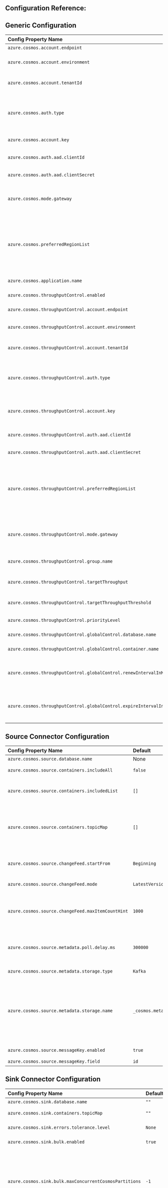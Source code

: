 ## Configuration Reference:

## Generic Configuration

| Config Property Name                                                | Default          | Description                                                                                                                                                                                                                                                                                                                                                                                                                                                                                    |
|:--------------------------------------------------------------------|:-----------------|:-----------------------------------------------------------------------------------------------------------------------------------------------------------------------------------------------------------------------------------------------------------------------------------------------------------------------------------------------------------------------------------------------------------------------------------------------------------------------------------------------| 
| `azure.cosmos.account.endpoint`                                     | None             | Cosmos DB Account Endpoint Uri                                                                                                                                                                                                                                                                                                                                                                                                                                                                 |
| `azure.cosmos.account.environment`                                  | `Azure`          | The azure environment of the CosmosDB account: `Azure`, `AzureChina`, `AzureUsGovernment`, `AzureGermany`.                                                                                                                                                                                                                                                                                                                                                                                     |
| `azure.cosmos.account.tenantId`                                     | `""`             | The tenantId of the CosmosDB account. Required for `ServicePrincipal` authentication.                                                                                                                                                                                                                                                                                                                                                                                                          |
| `azure.cosmos.auth.type`                                            | `MasterKey`      | There are two auth types are supported currently: `MasterKey`(PrimaryReadWriteKeys, SecondReadWriteKeys, PrimaryReadOnlyKeys, SecondReadWriteKeys), `ServicePrincipal`                                                                                                                                                                                                                                                                                                                         |
| `azure.cosmos.account.key`                                          | `""`             | Cosmos DB Account Key (only required in case of `auth.type` as `MasterKey`)                                                                                                                                                                                                                                                                                                                                                                                                                    |
| `azure.cosmos.auth.aad.clientId`                                    | `""`             | The clientId/ApplicationId of the service principal. Required for `ServicePrincipal` authentication.                                                                                                                                                                                                                                                                                                                                                                                           |
| `azure.cosmos.auth.aad.clientSecret`                                | `""`             | The client secret/password of the service principal.                                                                                                                                                                                                                                                                                                                                                                                                                                           |
| `azure.cosmos.mode.gateway`                                         | `false`          | Flag to indicate whether to use gateway mode. By default it is false, means SDK uses direct mode. https://learn.microsoft.com/azure/cosmos-db/nosql/sdk-connection-modes                                                                                                                                                                                                                                                                                                                    |
| `azure.cosmos.preferredRegionList`                                  | `[]`             | Preferred regions list to be used for a multi region Cosmos DB account. This is a comma separated value (e.g., `[East US, West US]` or `East US, West US`) provided preferred regions will be used as hint. You should use a collocated kafka cluster with your Cosmos DB account and pass the kafka cluster region as preferred region. See list of azure regions [here](https://docs.microsoft.com/dotnet/api/microsoft.azure.documents.locationnames?view=azure-dotnet&preserve-view=true). |
| `azure.cosmos.application.name`                                     | `""`             | Application name. Will be added as the userAgent suffix.                                                                                                                                                                                                                                                                                                                                                                                                                                       |
| `azure.cosmos.throughputControl.enabled`                            | `false`          | A flag to indicate whether throughput control is enabled.                                                                                                                                                                                                                                                                                                                                                                                                                                      |
| `azure.cosmos.throughputControl.account.endpoint`                   | `""`             | Cosmos DB Throughput Control Account Endpoint Uri.                                                                                                                                                                                                                                                                                                                                                                                                                                             |
| `azure.cosmos.throughputControl.account.environment`                | `Azure`          | The azure environment of the CosmosDB account: `Azure`, `AzureChina`, `AzureUsGovernment`, `AzureGermany`.                                                                                                                                                                                                                                                                                                                                                                                     |
| `azure.cosmos.throughputControl.account.tenantId`                   | `""`             | The tenantId of the CosmosDB account. Required for `ServicePrincipal` authentication.                                                                                                                                                                                                                                                                                                                                                                                                          |
| `azure.cosmos.throughputControl.auth.type`                          | `MasterKey`      | There are two auth types are supported currently: `MasterKey`(PrimaryReadWriteKeys, SecondReadWriteKeys, PrimaryReadOnlyKeys, SecondReadWriteKeys), `ServicePrincipal`                                                                                                                                                                                                                                                                                                                         |
| `azure.cosmos.throughputControl.account.key`                        | `""`             | Cosmos DB Throughput Control Account Key (only required in case of `throughputControl.auth.type` as `MasterKey`).                                                                                                                                                                                                                                                                                                                                                                              |
| `azure.cosmos.throughputControl.auth.aad.clientId`                  | `""`             | The clientId/ApplicationId of the service principal. Required for `ServicePrincipal` authentication.                                                                                                                                                                                                                                                                                                                                                                                           |
| `azure.cosmos.throughputControl.auth.aad.clientSecret`              | `""`             | The client secret/password of the service principal.                                                                                                                                                                                                                                                                                                                                                                                                                                           |
| `azure.cosmos.throughputControl.preferredRegionList`                | `[]`             | Preferred regions list to be used for a multi region Cosmos DB account. This is a comma separated value (e.g., `[East US, West US]` or `East US, West US`) provided preferred regions will be used as hint. You should use a collocated kafka cluster with your Cosmos DB account and pass the kafka cluster region as preferred region. See list of azure regions [here](https://docs.microsoft.com/dotnet/api/microsoft.azure.documents.locationnames?view=azure-dotnet&preserve-view=true). |
| `azure.cosmos.throughputControl.mode.gateway`                       | `false`          | Flag to indicate whether to use gateway mode. By default it is false, means SDK uses direct mode. https://learn.microsoft.com/azure/cosmos-db/nosql/sdk-connection-modes                                                                                                                                                                                                                                                                                                                                       |
| `azure.cosmos.throughputControl.group.name`                         | `""`             | Throughput control group name. Since customer is allowed to create many groups for a container, the name should be unique.                                                                                                                                                                                                                                                                                                                                                                     |
| `azure.cosmos.throughputControl.targetThroughput`                   | `-1`             | Throughput control group target throughput. The value should be larger than 0.                                                                                                                                                                                                                                                                                                                                                                                                                 |
| `azure.cosmos.throughputControl.targetThroughputThreshold`          | `-1`             | Throughput control group target throughput threshold. The value should be between (0,1].                                                                                                                                                                                                                                                                                                                                                                                                       |
| `azure.cosmos.throughputControl.priorityLevel`                      | `None`           | Throughput control group priority level. The value can be None, High or Low.                                                                                                                                                                                                                                                                                                                                                                                                                   |
| `azure.cosmos.throughputControl.globalControl.database.name`        | `""`             | Database which will be used for throughput global control.                                                                                                                                                                                                                                                                                                                                                                                                                                     |
| `azure.cosmos.throughputControl.globalControl.container.name`       | `""`             | Container which will be used for throughput global control.                                                                                                                                                                                                                                                                                                                                                                                                                                    |
| `azure.cosmos.throughputControl.globalControl.renewIntervalInMS`    | `-1`             | This controls how often the client is going to update the throughput usage of itself and adjust its own throughput share based on the throughput usage of other clients. Default is 5s, the allowed min value is 5s.                                                                                                                                                                                                                                                                           |
| `azure.cosmos.throughputControl.globalControl.expireIntervalInMS`   | `-1`             | This controls how quickly we will detect the client has been offline and hence allow its throughput share to be taken by other clients. Default is 11s, the allowed min value is 2 * renewIntervalInMS + 1.                                                                                                                                                                                                                                                                                    |

## Source Connector Configuration
| Config Property Name                              | Default                    | Description                                                                                                                                                                                                                                                                                                                                                                                       |
|:--------------------------------------------------|:---------------------------|:--------------------------------------------------------------------------------------------------------------------------------------------------------------------------------------------------------------------------------------------------------------------------------------------------------------------------------------------------------------------------------------------------| 
| `azure.cosmos.source.database.name`               | None                       | Cosmos DB database name.                                                                                                                                                                                                                                                                                                                                                                          |
| `azure.cosmos.source.containers.includeAll`       | `false`                    | Flag to indicate whether reading from all containers.                                                                                                                                                                                                                                                                                                                                             |
| `azure.cosmos.source.containers.includedList`     | `[]`                       | Containers included. This config will be ignored if azure.cosmos.source.containers.includeAll is true.                                                                                                                                                                                                                                                                                            |
| `azure.cosmos.source.containers.topicMap`         | `[]`                       | A comma delimited list of Kafka topics mapped to Cosmos containers. For example: topic1#con1,topic2#con2. By default, container name is used as the name of the kafka topic to publish data to, can use this property to override the default config                                                                                                                                              |
| `azure.cosmos.source.changeFeed.startFrom`        | `Beginning`                | ChangeFeed Start from settings (Now, Beginning or a certain point in time (UTC) for example 2020-02-10T14:15:03) - the default value is 'Beginning'.                                                                                                                                                                                                                                              |
| `azure.cosmos.source.changeFeed.mode`             | `LatestVersion`            | ChangeFeed mode (LatestVersion or AllVersionsAndDeletes).                                                                                                                                                                                                                                                                                                                                         |
| `azure.cosmos.source.changeFeed.maxItemCountHint` | `1000`                     | The maximum number of documents returned in a single change feed request. But the number of items received might be higher than the specified value if multiple items are changed by the same transaction.                                                                                                                                                                                        |
| `azure.cosmos.source.metadata.poll.delay.ms`      | `300000`                   | Indicates how often to check the metadata changes (including container split/merge, adding/removing/recreated containers). When changes are detected, it will reconfigure the tasks. Default is 5 minutes.                                                                                                                                                                                        |
| `azure.cosmos.source.metadata.storage.type`       | `Kafka`                    | The storage type of the metadata. Two types are supported: Cosmos, Kafka.                                                                                                                                                                                                                                                                                                                         |
| `azure.cosmos.source.metadata.storage.name`       | `_cosmos.metadata.topic`   | The resource name of the metadata storage. If metadata storage type is Kafka topic, then this config refers to kafka topic name, the metadata topic will be created if it does not already exist, else it will use the pre-created topic. If metadata storage type is CosmosDB container, then this config refers to container name, please pre-create the metadata container partitioned by /id. |
| `azure.cosmos.source.messageKey.enabled`          | `true`                     | Whether to set the kafka record message key.                                                                                                                                                                                                                                                                                                                                                      |
| `azure.cosmos.source.messageKey.field`            | `id`                       | The field to use as the message key.                                                                                                                                                                                                                                                                                                                                                              |

## Sink Connector Configuration
| Config Property Name                                   | Default                   | Description                                                                                                                                                                                                                                                                                                                                                                                                                                                                                                                                                                                                                                                                                                                                                                                                                                                                                                                                                                                                                                                                                    |
|:-------------------------------------------------------|:--------------------------|:-----------------------------------------------------------------------------------------------------------------------------------------------------------------------------------------------------------------------------------------------------------------------------------------------------------------------------------------------------------------------------------------------------------------------------------------------------------------------------------------------------------------------------------------------------------------------------------------------------------------------------------------------------------------------------------------------------------------------------------------------------------------------------------------------------------------------------------------------------------------------------------------------------------------------------------------------------------------------------------------------------------------------------------------------------------------------------------------------| 
| `azure.cosmos.sink.database.name`                      | `""`                      | Cosmos DB database name.                                                                                                                                                                                                                                                                                                                                                                                                                                                                                                                                                                                                                                                                                                                                                                                                                                                                                                                                                                                                                                                                       |
| `azure.cosmos.sink.containers.topicMap`                | `""`                      | A comma delimited list of Kafka topics mapped to Cosmos containers. For example: topic1#con1,topic2#con2.                                                                                                                                                                                                                                                                                                                                                                                                                                                                                                                                                                                                                                                                                                                                                                                                                                                                                                                                                                                      |
| `azure.cosmos.sink.errors.tolerance.level`                   | `None`                    | Error tolerance level after exhausting all retries. `None` for fail on error. `All` for log and continue                                                                                                                                                                                                                                                                                                                                                                                                                                                                                                                                                                                                                                                                                                                                                                                                                                                                                                                                                                                       |
| `azure.cosmos.sink.bulk.enabled`                       | `true`                    | Flag to indicate whether Cosmos DB bulk mode is enabled for Sink connector. By default it is true.                                                                                                                                                                                                                                                                                                                                                                                                                                                                                                                                                                                                                                                                                                                                                                                                                                                                                                                                                                                             |
| `azure.cosmos.sink.bulk.maxConcurrentCosmosPartitions` | `-1`                      | Cosmos DB Item Write Max Concurrent Cosmos Partitions. If not specified it will be determined based on the number of the container's physical partitions which would indicate every batch is expected to have data from all Cosmos physical partitions. If specified it indicates from at most how many Cosmos Physical Partitions each batch contains data. So this config can be used to make bulk processing more efficient when input data in each batch has been repartitioned to balance to how many Cosmos partitions each batch needs to write. This is mainly useful for very large containers (with hundreds of physical partitions.                                                                                                                                                                                                                                                                                                                                                                                                                                                 |
| `azure.cosmos.sink.bulk.initialBatchSize`              | `1`                       | Cosmos DB initial bulk micro batch size - a micro batch will be flushed to the backend when the number of documents enqueued exceeds this size - or the target payload size is met. The micro batch size is getting automatically tuned based on the throttling rate. By default the initial micro batch size is 1. Reduce this when you want to avoid that the first few requests consume too many RUs.                                                                                                                                                                                                                                                                                                                                                                                                                                                                                                                                                                                                                                                                                       |
| `azure.cosmos.sink.write.strategy`                     | `ItemOverwrite`           | Cosmos DB Item write Strategy: `ItemOverwrite` (using upsert), `ItemAppend` (using create, ignore pre-existing items i.e., Conflicts), `ItemDelete` (deletes based on id/pk of data frame), `ItemDeleteIfNotModified` (deletes based on id/pk of data frame if etag hasn't changed since collecting id/pk), `ItemOverwriteIfNotModified` (using create if etag is empty, update/replace with etag pre-condition otherwise, if document was updated the pre-condition failure is ignored), `ItemPatch` (Partial update all documents based on the patch config)                                                                                                                                                                                                                                                                                                                                                                                                                                                                                                                                 |
| `azure.cosmos.sink.maxRetryCount`                      | `10`                      | Cosmos DB max retry attempts on write failures for Sink connector. By default, the connector will retry on transient write errors for up to 10 times.                                                                                                                                                                                                                                                                                                                                                                                                                                                                                                                                                                                                                                                                                                                                                                                                                                                                                                                                          |
| `azure.cosmos.sink.id.strategy`                        | `ProvidedInValueStrategy` | A strategy used to populate the document with an ``id``. Valid strategies are: ``TemplateStrategy``, ``FullKeyStrategy``, ``KafkaMetadataStrategy``, ``ProvidedInKeyStrategy``, ``ProvidedInValueStrategy``. Configuration properties prefixed with``id.strategy`` are passed through to the strategy. For example, when using ``id.strategy=TemplateStrategy`` , the property ``id.strategy.template`` is passed through to the template strategy and used to specify the template string to be used in constructing the ``id``.                                                                                                                                                                                                                                                                                                                                                                                                                                                                                                                                                              |
| `azure.cosmos.sink.write.patch.operationType.default`  | `Set`                     | Default Cosmos DB patch operation type. Supported ones include none, add, set, replace, remove, increment. Choose none for no-op, for others please reference [here](https://docs.microsoft.com/azure/cosmos-db/partial-document-update#supported-operations) for full context.                                                                                                                                                                                                                                                                                                                                                                                                                                                                                                                                                                                                                                                                                                                                                                                                                |
| `azure.cosmos.sink.write.patch.property.configs`       | `""`                      | Cosmos DB patch json property configs. It can contain multiple definitions matching the following patterns separated by comma. property(jsonProperty).op(operationType) or property(jsonProperty).path(patchInCosmosdb).op(operationType) - The difference of the second pattern is that it also allows you to define a different cosmosdb path. Note: It does not support nested json property config.                                                                                                                                                                                                                                                                                                                                                                                                                                                                                                                                                                                                                                                                                        |
| `azure.cosmos.sink.write.patch.filter`                 | `""`                      | Used for [Conditional patch](https://docs.microsoft.com/azure/cosmos-db/partial-document-update-getting-started#java)                                                                                                                                                                                                                                                                                                                                                                                                                                                                                                                                                                                                                                                                                                                                                                                                                                                                                                                                                                          |
